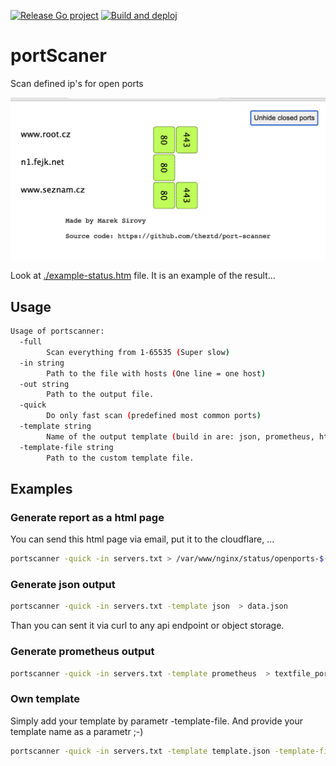 [![Release Go project](https://github.com/theztd/port-scanner/actions/workflows/release.yml/badge.svg)](https://github.com/theztd/port-scanner/actions/workflows/release.yml)
[![Build and deploj](https://github.com/theztd/port-scanner/actions/workflows/build_and_deploy.yml/badge.svg)](https://github.com/theztd/port-scanner/actions/workflows/build_and_deploy.yml)

# portScaner

Scan defined ip's for open ports

![./images/printscreen.png](./images/printscreen.png)

Look at [./example-status.htm](example-status.htm) file. It is an example of the result...

## Usage

```bash
Usage of portscanner:
  -full
    	Scan everything from 1-65535 (Super slow)
  -in string
    	Path to the file with hosts (One line = one host)
  -out string
    	Path to the output file.
  -quick
    	Do only fast scan (predefined most common ports)
  -template string
    	Name of the output template (build in are: json, prometheus, html). (default "html")
  -template-file string
    	Path to the custom template file.
```

## Examples


### Generate report as a html page

You can send this html page via email, put it to the cloudflare, ...

```bash
portscanner -quick -in servers.txt > /var/www/nginx/status/openports-$(date +%F).html
```


### Generate json output

```bash
portscanner -quick -in servers.txt -template json  > data.json
```
Than you can sent it via curl to any api endpoint or object storage.

### Generate prometheus output

```bash
portscanner -quick -in servers.txt -template prometheus  > textfile_portscanner.prom
```

### Own template

Simply add your template by parametr -template-file. And provide your template name as a parametr ;-)

```bash
portscanner -quick -in servers.txt -template template.json -template-file ./my_templates/template.json
```
